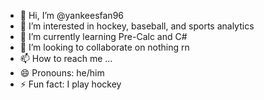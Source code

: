 - 👋 Hi, I’m @yankeesfan96
- 👀 I’m interested in hockey, baseball, and sports analytics
- 🌱 I’m currently learning Pre-Calc and C#
- 💞️ I’m looking to collaborate on nothing rn
- 📫 How to reach me ...
- 😄 Pronouns: he/him
- ⚡ Fun fact: I play hockey

<!---
yankeesfan96/yankeesfan96 is a ✨ special ✨ repository because its `README.md` (this file) appears on your GitHub profile.
You can click the Preview link to take a look at your changes.
--->

